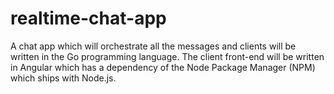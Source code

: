 # realtime-chat-app
A chat app which will orchestrate all the messages and clients will be written in the Go programming language. The client front-end will be written in Angular which has a dependency of the Node Package Manager (NPM) which ships with Node.js.
